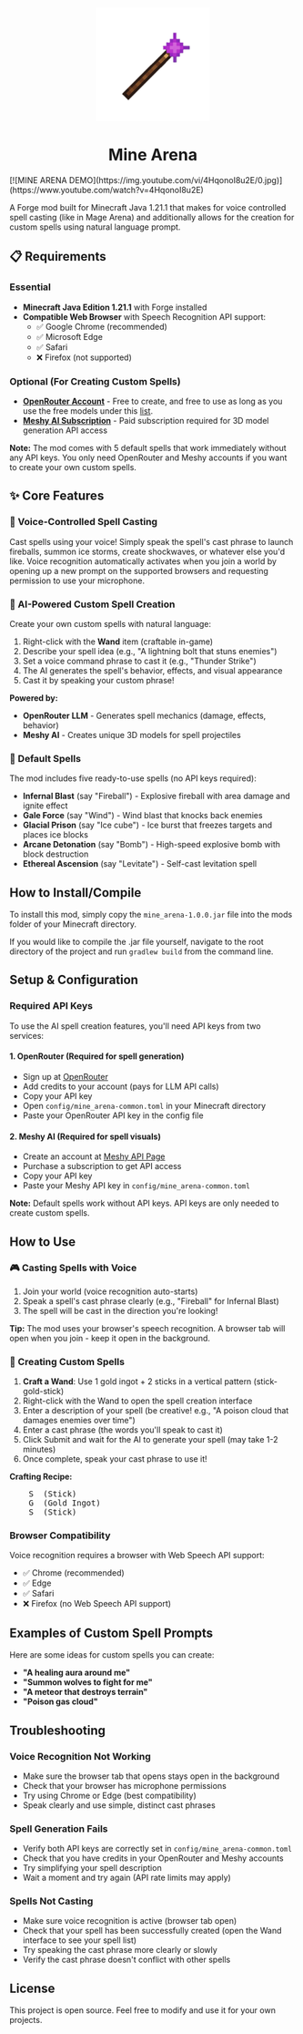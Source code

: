 <p align="center"><img src="./images/mine_arena_logo.png" alt="Logo" width="200"></p>
<h1 align="center">
	Mine Arena
</h1>
[![MINE ARENA DEMO](https://img.youtube.com/vi/4HqonoI8u2E/0.jpg)](https://www.youtube.com/watch?v=4HqonoI8u2E)

<p>A Forge mod built for Minecraft Java 1.21.1 that makes for voice controlled spell casting (like in Mage Arena) and additionally allows for the creation for custom spells using natural language prompt.</p>

## 📋 Requirements

### Essential
- **Minecraft Java Edition 1.21.1** with Forge installed
- **Compatible Web Browser** with Speech Recognition API support:
  - ✅ Google Chrome (recommended)
  - ✅ Microsoft Edge
  - ✅ Safari
  - ❌ Firefox (not supported)

### Optional (For Creating Custom Spells)
- **<a href="https://openrouter.ai/">OpenRouter Account</a>** - Free to create, and free to use as long as you use the free models under this <a href="https://openrouter.ai/models?max_price=0">list</a>.
- **<a href="https://www.meshy.ai/">Meshy AI Subscription</a>** - Paid subscription required for 3D model generation API access

<p><strong>Note:</strong> The mod comes with 5 default spells that work immediately without any API keys. You only need OpenRouter and Meshy accounts if you want to create your own custom spells.</p>

## ✨ Core Features

### 🎤 Voice-Controlled Spell Casting
Cast spells using your voice! Simply speak the spell's cast phrase to launch fireballs, summon ice storms, create shockwaves, or whatever else you'd like. Voice recognition automatically activates when you join a world by opening up a new prompt on the supported browsers and requesting permission to use your microphone.

### 🧙 AI-Powered Custom Spell Creation
Create your own custom spells with natural language:
1. Right-click with the **Wand** item (craftable in-game)
2. Describe your spell idea (e.g., "A lightning bolt that stuns enemies")
3. Set a voice command phrase to cast it (e.g., "Thunder Strike")
4. The AI generates the spell's behavior, effects, and visual appearance
5. Cast it by speaking your custom phrase!

**Powered by:**
- **OpenRouter LLM** - Generates spell mechanics (damage, effects, behavior)
- **Meshy AI** - Creates unique 3D models for spell projectiles

### 🔮 Default Spells
The mod includes five ready-to-use spells (no API keys required):
- **Infernal Blast** (say "Fireball") - Explosive fireball with area damage and ignite effect
- **Gale Force** (say "Wind") - Wind blast that knocks back enemies
- **Glacial Prison** (say "Ice cube") - Ice burst that freezes targets and places ice blocks
- **Arcane Detonation** (say "Bomb") - High-speed explosive bomb with block destruction
- **Ethereal Ascension** (say "Levitate") - Self-cast levitation spell


<h2>How to Install/Compile</h2>
<p>To install this mod, simply copy the <code>mine_arena-1.0.0.jar</code> file into the mods folder of your Minecraft directory.
</p>
<p>If you would like to compile the .jar file yourself, navigate to the root directory of the project and run <code>gradlew build</code> from the command line.</p>

<h2>Setup & Configuration</h2>

<h3>Required API Keys</h3>
<p>To use the AI spell creation features, you'll need API keys from two services:</p>

<h4>1. OpenRouter (Required for spell generation)</h4>
<ul>
    <li>Sign up at <a href="https://openrouter.ai/">OpenRouter</a></li>
    <li>Add credits to your account (pays for LLM API calls)</li>
    <li>Copy your API key</li>
    <li>Open <code>config/mine_arena-common.toml</code> in your Minecraft directory</li>
    <li>Paste your OpenRouter API key in the config file</li>
</ul>

<h4>2. Meshy AI (Required for spell visuals)</h4>
<ul>
    <li>Create an account at <a href="https://www.meshy.ai/settings/api">Meshy API Page</a></li>
    <li>Purchase a subscription to get API access</li>
    <li>Copy your API key</li>
    <li>Paste your Meshy API key in <code>config/mine_arena-common.toml</code></li>
</ul>

<p><strong>Note:</strong> Default spells work without API keys. API keys are only needed to create custom spells.</p>

<h2>How to Use</h2>

<h3>🎮 Casting Spells with Voice</h3>
<ol>
    <li>Join your world (voice recognition auto-starts)</li>
    <li>Speak a spell's cast phrase clearly (e.g., "Fireball" for Infernal Blast)</li>
    <li>The spell will be cast in the direction you're looking!</li>
</ol>

<p><strong>Tip:</strong> The mod uses your browser's speech recognition. A browser tab will open when you join - keep it open in the background.</p>

<h3>🧪 Creating Custom Spells</h3>
<ol>
    <li><strong>Craft a Wand</strong>: Use 1 gold ingot + 2 sticks in a vertical pattern (stick-gold-stick)</li>
    <li>Right-click with the Wand to open the spell creation interface</li>
    <li>Enter a description of your spell (be creative! e.g., "A poison cloud that damages enemies over time")</li>
    <li>Enter a cast phrase (the words you'll speak to cast it)</li>
    <li>Click Submit and wait for the AI to generate your spell (may take 1-2 minutes)</li>
    <li>Once complete, speak your cast phrase to use it!</li>
</ol>

<p><strong>Crafting Recipe:</strong></p>
<pre>
    S  (Stick)
    G  (Gold Ingot)
    S  (Stick)
</pre>

<h3>Browser Compatibility</h3>
<p>Voice recognition requires a browser with Web Speech API support:</p>
<ul>
    <li>✅ Chrome (recommended)</li>
    <li>✅ Edge</li>
    <li>✅ Safari</li>
    <li>❌ Firefox (no Web Speech API support)</li>
</ul>

<h2>Examples of Custom Spell Prompts</h2>

<p>Here are some ideas for custom spells you can create:</p>

<ul>
    <li><strong>"A healing aura around me"</strong>
    <li><strong>"Summon wolves to fight for me"</strong> 
    <li><strong>"A meteor that destroys terrain"</strong>
    <li><strong>"Poison gas cloud"</strong>
</ul>

<h2>Troubleshooting</h2>

<h3>Voice Recognition Not Working</h3>
<ul>
    <li>Make sure the browser tab that opens stays open in the background</li>
    <li>Check that your browser has microphone permissions</li>
    <li>Try using Chrome or Edge (best compatibility)</li>
    <li>Speak clearly and use simple, distinct cast phrases</li>
</ul>

<h3>Spell Generation Fails</h3>
<ul>
    <li>Verify both API keys are correctly set in <code>config/mine_arena-common.toml</code></li>
    <li>Check that you have credits in your OpenRouter and Meshy accounts</li>
    <li>Try simplifying your spell description</li>
    <li>Wait a moment and try again (API rate limits may apply)</li>
</ul>

<h3>Spells Not Casting</h3>
<ul>
    <li>Make sure voice recognition is active (browser tab open)</li>
    <li>Check that your spell has been successfully created (open the Wand interface to see your spell list)</li>
    <li>Try speaking the cast phrase more clearly or slowly</li>
    <li>Verify the cast phrase doesn't conflict with other spells</li>
</ul>

<h2>License</h2>

<p>This project is open source. Feel free to modify and use it for your own projects.</p>